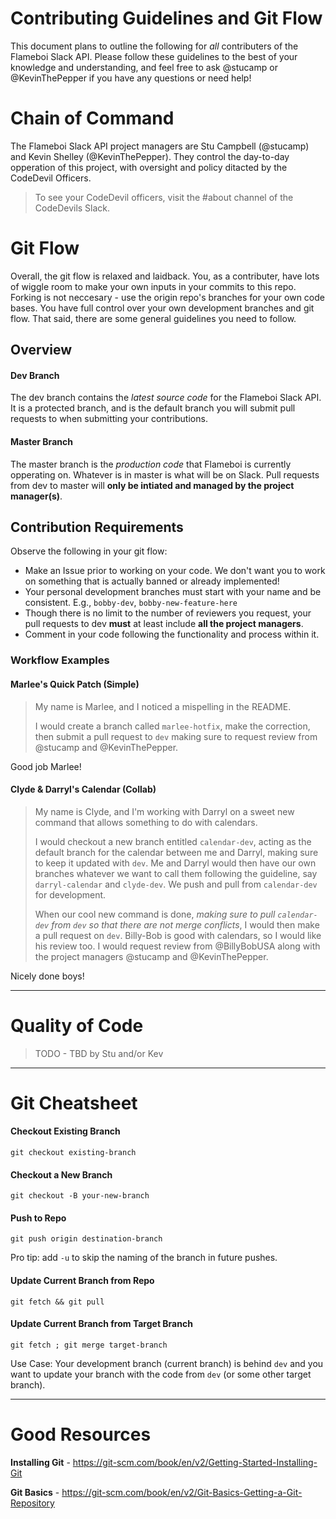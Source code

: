 # Contributing Guidelines and Git Flow
This document plans to outline the following for *all* contributers of the Flameboi Slack API. Please follow these guidelines to the best of your knowledge and understanding, and feel free to ask @stucamp or @KevinThePepper if you have any questions or need help!



# Chain of Command
The Flameboi Slack API project managers are Stu Campbell (@stucamp) and Kevin Shelley (@KevinThePepper). They control the day-to-day opperation of this project, with oversight and policy ditacted by the CodeDevil Officers.

> To see your CodeDevil officers, visit the #about channel of the CodeDevils Slack.



# Git Flow
Overall, the git flow is relaxed and laidback. You, as a contributer, have lots of wiggle room to make your own inputs in your commits to this repo. Forking is not neccesary - use the origin repo's branches for your own code bases. You have full control over your own development branches and git flow. That said, there are some general guidelines you need to follow.

## Overview
#### Dev Branch
The dev branch contains the *latest source code* for the Flameboi Slack API. It is a protected branch, and is the default branch you will submit pull requests to when submitting your contributions.

#### Master Branch
The master branch is the *production code* that Flameboi is currently opperating on. Whatever is in master is what will be on Slack. Pull requests from dev to master will **only be intiated and managed by the project manager(s)**.

## Contribution Requirements
Observe the following in your git flow:
- Make an Issue prior to working on your code. We don't want you to work on something that is actually banned or already implemented!
- Your personal development branches must start with your name and be consistent. E.g., `bobby-dev`, `bobby-new-feature-here`
- Though there is no limit to the number of reviewers you request, your pull requests to dev **must** at least include **all the project managers**.
- Comment in your code following the functionality and process within it.

### Workflow Examples
#### Marlee's Quick Patch (Simple)
> My name is Marlee, and I noticed a mispelling in the README.
> 
> I would create a branch called `marlee-hotfix`, make the correction, then submit a pull request to `dev` making sure to request review from @stucamp and @KevinThePepper.

Good job Marlee!

#### Clyde & Darryl's Calendar (Collab)
> My name is Clyde, and I'm working with Darryl on a sweet new command that allows something to do with calendars.
> 
> I would checkout a new branch entitled `calendar-dev`, acting as the default branch for the calendar between me and Darryl, making sure to keep it updated with `dev`. Me and Darryl would then have our own branches whatever we want to call them following the guideline, say  `darryl-calendar` and `clyde-dev`. We push and pull from `calendar-dev` for development.
> 
> When our cool new command is done, *making sure to pull `calendar-dev` from `dev` so that there are not merge conflicts*, I would then make a pull request on `dev`. Billy-Bob is good with calendars, so I would like his review too. I would request review from @BillyBobUSA along with the project managers @stucamp and @KevinThePepper.

Nicely done boys!

---

# Quality of Code
> TODO - TBD by Stu and/or Kev

----

# Git Cheatsheet
#### Checkout Existing Branch
```
git checkout existing-branch
```

#### Checkout a New Branch
```
git checkout -B your-new-branch
```

#### Push to Repo
```
git push origin destination-branch
```
Pro tip: add `-u` to skip the naming of the branch in future pushes.

#### Update Current Branch from Repo
```
git fetch && git pull
```

#### Update Current Branch from Target Branch
```
git fetch ; git merge target-branch
```
Use Case: Your development branch (current branch) is behind `dev` and you want to update your branch with the code from `dev` (or some other target branch). 

---

# Good Resources
**Installing Git** - https://git-scm.com/book/en/v2/Getting-Started-Installing-Git

**Git Basics** - https://git-scm.com/book/en/v2/Git-Basics-Getting-a-Git-Repository
